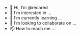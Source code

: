 - 👋 Hi, I’m @recared
- 👀 I’m interested in ...
- 🌱 I’m currently learning ...
- 💞️ I’m looking to collaborate on ...
- 📫 How to reach me ...

<!---
recared/recared is a ✨ special ✨ repository because its `README.md` (this file) appears on your GitHub profile.
You can click the Preview link to take a look at your changes.
--->
